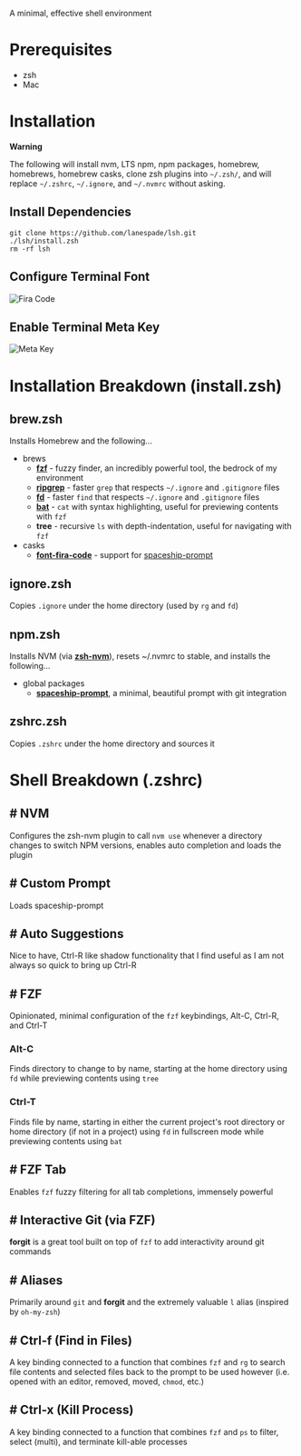 A minimal, effective shell environment

# Prerequisites
* zsh
* Mac

# Installation

**Warning**

The following will install nvm, LTS npm, npm packages, homebrew, homebrews, homebrew casks, clone zsh plugins into `~/.zsh/`, and will replace `~/.zshrc`, `~/.ignore`, and `~/.nvmrc` without asking.

## Install Dependencies

```
git clone https://github.com/lanespade/lsh.git
./lsh/install.zsh
rm -rf lsh
```

## Configure Terminal Font
![Fira Code](https://user-images.githubusercontent.com/5313372/89879464-daffa680-db77-11ea-92e9-7a932c105f6d.png)

## Enable Terminal Meta Key
![Meta Key](https://user-images.githubusercontent.com/5313372/89879446-d4712f00-db77-11ea-9f3c-29b884ecfc3c.png)

# Installation Breakdown (install.zsh)

## brew.zsh
Installs Homebrew and the following...
* brews
	* **[fzf](https://github.com/junegunn/fzf)** - fuzzy finder, an incredibly powerful tool, the bedrock of my environment
	* **[ripgrep](https://github.com/BurntSushi/ripgrep)** - faster `grep` that respects `~/.ignore` and `.gitignore` files
	* **[fd](https://github.com/sharkdp/fd)** - faster `find` that respects `~/.ignore` and `.gitignore` files
	* **[bat](https://github.com/sharkdp/bat)** - `cat` with syntax highlighting, useful for previewing contents with `fzf`
	* **tree** - recursive `ls` with depth-indentation, useful for navigating with `fzf`
* casks
	* **[font-fira-code](https://github.com/tonsky/FiraCode)** - support for [spaceship-prompt](https://github.com/denysdovhan/spaceship-prompt)

## ignore.zsh
Copies `.ignore` under the home directory (used by `rg` and `fd`)

## npm.zsh
Installs NVM (via **[zsh-nvm](https://github.com/lukechilds/zsh-nvm)**), resets ~/.nvmrc to stable, and installs the following...
* global packages
	* **[spaceship-prompt](https://github.com/denysdovhan/spaceship-prompt)**, a minimal, beautiful prompt with git integration

## zshrc.zsh
Copies `.zshrc` under the home directory and sources it

# Shell Breakdown (.zshrc)

## # NVM
Configures the zsh-nvm plugin to call `nvm use` whenever a directory changes to switch NPM versions, enables auto completion and loads the plugin

## # Custom Prompt
Loads spaceship-prompt

## # Auto Suggestions
Nice to have, Ctrl-R like shadow functionality that I find useful as I am not always so quick to bring up Ctrl-R

## # FZF
Opinionated, minimal configuration of the `fzf` keybindings, Alt-C, Ctrl-R, and Ctrl-T

### Alt-C
Finds directory to change to by name, starting at the home directory using `fd` while previewing contents using `tree`

### Ctrl-T
Finds file by name, starting in either the current project's root directory or home directory (if not in a project) using `fd` in fullscreen mode while previewing contents using `bat`

## # FZF Tab
Enables `fzf` fuzzy filtering for all tab completions, immensely powerful

## # Interactive Git (via FZF)
**forgit** is a great tool built on top of `fzf` to add interactivity around git commands

## # Aliases
Primarily around `git` and **forgit** and the extremely valuable `l` alias (inspired by `oh-my-zsh`)

## # Ctrl-f (Find in Files)
A key binding connected to a function that combines `fzf` and `rg` to search file contents and selected files back to the prompt to be used however (i.e. opened with an editor, removed, moved, `chmod`, etc.)

## # Ctrl-x (Kill Process)
A key binding connected to a function that combines `fzf` and `ps` to filter, select (multi), and terminate kill-able processes
